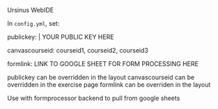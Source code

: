 Ursinus WebIDE

In `config.yml`, set:

publickey: |
  YOUR PUBLIC KEY HERE
  
canvascourseid: courseid1, courseid2, courseid3

formlink: LINK TO GOOGLE SHEET FOR FORM PROCESSING HERE

publickey can be overridden in the layout 
canvascourseid can be overridden in the exercise page
formlink can be overriden in the layout 

Use with formprocessor backend to pull from google sheets